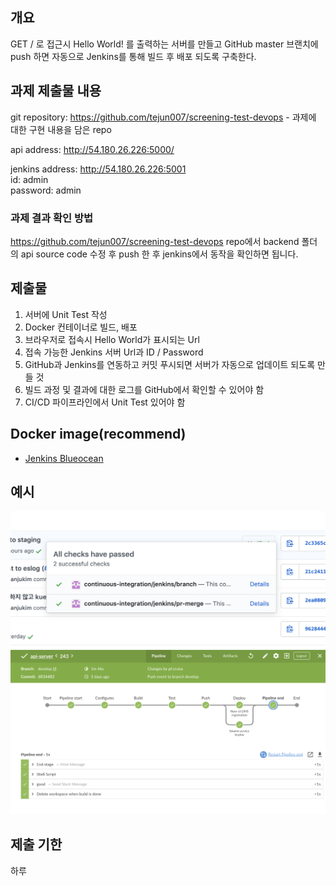 ## 개요
GET / 로 접근시 Hello World! 를 출력하는 서버를 만들고 GitHub master 브랜치에 push 하면 자동으로 Jenkins를 통해 빌드 후 배포 되도록 구축한다.


## 과제 제출물 내용

git repository: https://github.com/tejun007/screening-test-devops - 과제에 대한 구현 내용을 담은 repo

api address: http://54.180.26.226:5000/

jenkins address: http://54.180.26.226:5001 \
id: admin \
password: admin

### 과제 결과 확인 방법 
https://github.com/tejun007/screening-test-devops repo에서 backend 폴더의 api source code 수정 후 push 한 후 jenkins에서 동작을 확인하면 됩니다.



## 제출물
1. 서버에 Unit Test 작성
2. Docker 컨테이너로 빌드, 배포
3. 브라우저로 접속시 Hello World가 표시되는 Url
4. 접속 가능한 Jenkins 서버 Url과 ID / Password
5. GitHub과 Jenkins를 연동하고 커밋 푸시되면 서버가 자동으로 업데이트 되도록 만들 것
6. 빌드 과정 및 결과에 대한 로그를 GitHub에서 확인할 수 있어야 함
7. CI/CD 파이프라인에서 Unit Test 있어야 함

## Docker image(recommend)
- [Jenkins Blueocean](https://hub.docker.com/r/jenkinsci/blueocean)

## 예시
![GitHub Jenkins Integration](/screenshots/s2.png?raw=true)
![Jenkins Pipeline](/screenshots/s3.png?raw=true)

## 제출 기한
하루


